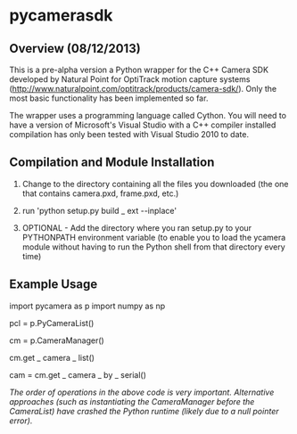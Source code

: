 pycamerasdk
===========

Overview (08/12/2013)
-----------

This is a pre-alpha version a Python wrapper for the C++ Camera SDK developed 
by Natural Point for OptiTrack motion capture systems 
(http://www.naturalpoint.com/optitrack/products/camera-sdk/). 
Only the most basic functionality has been implemented so far.

The wrapper uses a programming language called Cython. You will need to have a
version of Microsoft's Visual Studio with a C++ compiler installed compilation 
has only been tested with Visual Studio 2010 to date. 

Compilation and Module Installation
-----------
1) Change to the directory containing all the files you downloaded (the one
that contains camera.pxd, frame.pxd, etc.)

2) run 'python setup.py build _ ext --inplace'

3) OPTIONAL - Add the directory where you ran setup.py to your PYTHONPATH environment variable (to enable you to load the 
ycamera
 module without having to run the Python shell from that directory every time)


Example Usage
-----------

import pycamera as p
import numpy as np

pcl = p.PyCameraList()

cm = p.CameraManager()

cm.get _ camera _ list()

cam = cm.get _ camera _ by _ serial(<sn>)



_The order of operations in the above code is very important. Alternative
approaches (such as instantiating the CameraManager before the CameraList)
have crashed the Python runtime (likely due to a null pointer error)._

